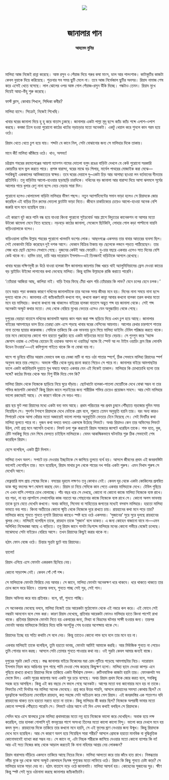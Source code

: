 <div align=center>
<img src=https://images.prothomalo.com/prothomalo-bangla%2F2022-06%2F8b14a3f0-9f5b-443f-8794-415808a5e746%2Fjanalar_gan.jpg?rect=0%2C128%2C1263%2C663&w=1200&ar=40%3A21&auto=format%2Ccompress&ogImage=true&mode=crop&overlay=&overlay_position=bottom&overlay_width_pct=1 />
<br><br>
<h1>জানালার গান</h1> 
<h4>আহমেদ মুনির</h4>
<br><br>
</div>

মালিহা আজ নিজেই রান্না করেছে। আস্ত রসুন ও পেঁয়াজ দিয়ে গরুর কষা মাংস, ডাল আর পালংশাক। কাটাকুটির কাজটা কেবল বুয়াকে দিয়ে করিয়েছে। শুক্রবার সব সময় ছুটি মেলে না। তবে আজ নির্ভেজাল ছুটির অবসর। রিয়াদ নামাজ শেষ করে এসেই খেতে বসেছে। লাল ঝোলের ওপর আস্ত গোল পেঁয়াজ–রসুন উঁকি দিচ্ছে। গন্ধটাও তেমন। রিয়াদ মুখে দিয়েই আহা-উঁহু শুরু করেছে।

ফার্স্ট ক্লাস, কোথায় শিখলে, সিদ্দিকা কবীর?

মালিহা হাসে। সিক্রেট, নিজেই শিখেছি।

খাবার ঘরের জানালা দিয়ে হু হু করে বাতাস ঢুকছে। জানালার একটা পাল্লা মৃদু ছন্দে ক্যাঁচ ক্যাঁচ শব্দে এপাশ-ওপাশ করছে। কবজা ঢিলে হওয়া পুরোনো কাঠের খাটের নড়াচড়ার মতো অনেকটা। একটু খেয়াল করে শুনলে কান গরম হয়ে ওঠে।

রিয়াদ খেতে খেতে চুপ হয়ে যায়। শব্দটা যে কানে নিল, সেটা বোঝানোর জন্য সে মালিহার দিকে তাকায়।

মানে কী! মালিহা ঝাঁজিয়ে ওঠে। খাও, অসভ্য!

চট্টগ্রাম শহরের রহমতগঞ্জের আয়শা ম্যানশন নামের দোতলা হলুদ রঙের বাড়িটা দেখলে যে কেউ পুরোনো সরকারি কোয়ার্টার বলে ভুল করতে পারে। প্রশস্ত বারান্দা, ঘরের মাঝে বড় পিলার, মার্বেল পাথরের মোজাইক করা মেঝে—সবকিছুই এককালের আভিজাত্যের স্বাক্ষর। তবে ঘরের দেয়ালে দু–একটা চিড় আর আগাছা ছাওয়া লন বর্তমানের দীনতার প্রতিনিধি। তবু বাড়িটায় আলো-হাওয়ার ছড়াছড়ি চারদিকে। দখিনের বড় জানালা আর বারান্দা দিয়ে আসা ঝলমলে সূর্যের আলোর গায়ে ধুলার রেণু নানা ছন্দে নেচে বেড়ায় সারা দিন।

পুরোনো হলেও খোলামেলা বাড়িটা মালিহার ভীষণ পছন্দ। নতুন অ্যাপার্টমেন্টের সমান ভাড়া হলেও সে রিয়াদকে জোর করেছিল এই বাড়ির তিন রুমের দোতলা ফ্ল্যাটটা ভাড়া নিতে। জীবনে চাকচিক্যের চেয়েও আলো-হাওয়া অনেক বেশি জরুরি বলে মনে হয়েছিল তার।

এই কারণে হুট করে পানি বন্ধ হয়ে যাওয়া কিংবা পুরোনো সুইচবোর্ড আর প্লাগে বিদ্যুতের কানেকশন না আসার মতো উটকো ঝামেলা মেনে নিতে হয়েছে। নড়বড়ে কাঠের জানালা, সেকেলে ছিটকিনি, লোহার গোল কড়া পাল্টানো যায়নি বাড়িওয়ালাকে বলেও।

বাড়িওয়ালা হামিদ উল্লাহ শহরের পুরোনো খানদানি বংশের লোক। আছদগঞ্জে একসময় তার বাবার আতরের ব্যবসা ছিল। সেই দোকানটা বিক্রি করেছেন দুই দশক আগে। দোকান বিক্রির টাকায় বড় ছেলেকে লন্ডনে পড়তে পাঠিয়েছেন। তার লেজ ধরে ছোট ছেলেও সেখানে গেছে। দুজনের কেউই আর ফেরেনি। দু-চার বছরে একবার এলেও সাত দিনের বেশি কেউ থাকে না। হামিদ চাচা, চাচি আর দারোয়ান ইসলাম—এই তিনজনই বাড়িটাকে আগলে রেখেছে।

খাবার ঘরের দক্ষিণমুখী রং উঠে যাওয়া হালকা নীল জানালার জায়গায় নিজ খরচে থাই অ্যালুমিনিয়ামের ফ্রেম দেওয়া কাচের বড় স্লাইডিং উইন্ডো লাগানোর কথা ভেবেছে মালিহা। কিন্তু হামিদ উল্লাহকে রাজি করাতে পারেনি।

‘তোঁয়ারা আজিয়া আছ, কালিয়া নাই। বাড়ি ইবার ফিছে টেঁয়া খরস গরি তোঁয়ারার কি লাভ? যেনে চলের হেনে চলক।’

তবে মরচে পড়া কবজার কারণে দখিনের জানালাটাকে তার অনেক সময় জীবন্ত মনে হয়। দিনের নানা সময়ে নানা ছন্দে দুলতে থাকে সে। জানালার এই ক্যাঁচক্যাঁচানি কখনো গান, কখনো করুণ কান্না আবার কখনো হালকা তরল কথার মতো মনে হয় মালিহার। কখনো কখনো বন্ধ থাকলেও বাইরের হালকা বাতাসে অদ্ভুত শব্দ হয় জানালা থেকে। সেই শব্দ অনেকটা অস্ফুট কথার মতো। দেহ থেকে বেরিয়ে মুখের ভেতরে এসেও যেন অনুচ্চারিত থেকে গেছে।

দুপুরের বেয়াড়া বাতাসে দখিনের জানালাটা ঘরময় কান গরম করা শব্দ ছড়িয়ে দিয়ে এখন চুপ হয়ে আছে। জানালার বাইরের আমগাছের ডাল চিরে তেরছা রোদ এসে পড়ছে খাবার ঘরের বেসিনের আয়নায়। আলোর রেখার চারপাশে পাতার নানা তলের ছায়ার কারুকাজ। সেদিকে তাকিয়ে কি এক ভাবনায় ডুবে গিয়ে মালিহা ডাইনিং টেবিল পরিষ্কার করতে থাকে। তার মনে কোহেনের কোনো গান হয়তো গুঞ্জরিত হয়ে একটা ফড়িংয়ের মতো উড়ে বেড়ায়। সে গুনগুন করে ‘অ্যান্ড জেসাস ওয়াজ এ সেইলর হোয়েন হি ওয়াকড আপন দা ওয়াটার/ অ্যান্ড হি স্পেন্ট আ লং টাইম ওয়াচিং ফ্রম হিজ লোনলি উডেন টাওয়ার’—এই কলিগুলো গাইতে থাকে কি না বোঝা যায় না।

ঘাসে পা ডুবিয়ে হাঁটার আরাম যেভাবে ভঙ্গ হয় ভেজা মাটি বা পচে ওঠা পাতার স্পর্শে, ঠিক সেভাবে মালিহা রিয়াদের স্পর্শ অনুভব করে তার পেছনে। অভ্যস্ত শরীর থেকে দূরত্ব রচনা করতে গিয়েও সে পারে না। জানালার বাইরে আমগাছটার ডালে একটা কাঠবিড়ালি দুহাতে মুখ ঘষতে ঘষতে একবার যেন এই দিকেই তাকাল। মালিহার কি চোখাচোখি হলো তার সঙ্গে? কাঠের মিনার থেকে স্বয়ং যিশু উঁকি দিয়ে গেল কি?

মালিহা রিয়াদ থেকে নিজেকে ছাড়িয়ে নিয়ে ঘুরে দাঁড়ায়। ছোটখাটো হালকা-পাতলা মেয়েটিকে দেখে বোঝা সম্ভব না তার শক্তির জায়গাটা কোথায়? কিন্তু রিয়াদ জানে লড়াইয়ের জন্য শারীরিক শক্তির চেয়েও প্রয়োজন সাহস। আর সেটা মালিহার ভালো রকমেরই আছে। সে কারণে বউকে সে ভয়ও পায়।

প্রায় ছয় ফুট লম্বা রিয়াদের মধ্যে একটা বন্য ভাব আছে। প্রথম পরিচয়ের পর প্রথম চুম্বনে পৌঁছাতে বড়জোর দুদিন সময় নিয়েছিল সে। সুদর্শন টগবগে রিয়াদকে দেখে যেটাকে প্রেম বলে, শুরুতে তেমন অনুভূতি হয়নি তার। বরং অন্য কারও সিগারেট থেকে আসা ধোঁয়ার মতো অজান্তেই ভালো লাগার অনুভূতিটা ভেতরে টেনে নিয়েছে সে। সেই দিনটির কথা মালিহা ভুলতে পারে না। দুজন কথা বলতে বলতে একসঙ্গে উঠেছে লিফটে। অথচ রিয়াদও কেন তার অফিসের লিফটে উঠল, সেই প্রশ্ন মনে আসেনি তখনো। লিফট চলা শুরু করতেই রিয়াদ সজোরে জাপটে ধরেছিল তাকে। শক্ত হাত, বুক, ঠোঁট সবকিছু দিয়ে যেন পিষে ফেলতে চাইছিল মালিহাকে। যেমন আকস্মিকভাবে ঘটনাটার শুরু ঠিক সেভাবেই শেষ করেছিল রিয়াদ।

হেসে বলেছিল, একটা ট্রিট দিলাম।

মালিহা তখন অবশ। সপাটে চড় দেওয়ার ইচ্ছাটাকে সে জাগিয়ে তুলতে ব্যর্থ হয়। আসলে জীবনের প্রথম এই জবরদস্তিটা ভালোই লেগেছিল তার। মনে হয়েছিল, রিয়াদ মাথার চুল থেকে পায়ের নখ পর্যন্ত একটা পুরুষ। এমন নিখাদ পুরুষ সে দেখেনি আগে।

ফেব্রুয়ারি মাস প্রায় শেষের দিকে। বসন্তের দূরতম লক্ষণও তবু কোথাও নেই। কেবল দূর থেকে একটা কোকিলের প্রলম্বিত ডাক ঋতু বদলের ক্ষণ ঘোষণা করছে যেন। রিয়াদ চা নিয়ে সেদিকে কান পেতে একবার মালিহাকে দেখে। টেবিল গুছিয়ে সে এখন বাসি পেপারে চোখ বোলাচ্ছে। পাঁচ বছর ধরে সে দেখছে, কোনো না কোনো কাজে মালিহা নিজেকে ব্যস্ত রাখে। হয় পড়া, না হয় ল্যাপটপে লেখালেখির কাজ নয়তো ঘর গোছানোর কাজে নিজেকে ব্যস্ত রাখে সে। কোনো অলস ভাবনায় তাকে ডুবে যেতে দেখেনি কখনো। অথচ কবিতা, সিনেমা বা সাহিত্যের জগতের মধ্যেই বসবাস মালিহার। হয়তো মালিহা ভাবতে ভয় পায়। কিংবা অতীতের কোনো স্মৃতি থেকে নিজেকে দূরে রাখতে চায়। রায়হানের কথা মনে পড়ে তার? মালিহার কাছে শুনতে শুনতে দৃশ্যটা রিয়াদের কাছেও স্পষ্ট হয়ে ওঠে একসময়। ‘সুজানের’ সুরে সুরে দুলছে রায়হানের ঝুলন্ত দেহ। মালিহাই বলেছিল তাকে, রায়হান তাকে ‘সুজান’ বলে ডাকত। এ জন্য কোহেন বাজানো যাবে না—এমন অলিখিত নিষেধাজ্ঞা আছে এ বাড়িতে। তবু রিয়াদ জানে গানটা নিঃশব্দে মালিহার মনের কোনো গভীরে বেজেই চলেছে। মাঝেমধ্যে সেটা বাইরেও বেরিয়ে আসে। তখন রিয়াদের কিছুই করার থাকে না।

হঠাৎ ফোন বেজে ওঠে। চিন্তার সূত্রটা ছুটে যায় রিয়াদের।

হ্যালো!

রিয়াদ এগিয়ে এসে ফোনটা একরকম ছিনিয়ে নেয়।

কোনো সাড়াশব্দ নেই। কেবল শোঁ শোঁ শব্দ।

সে মালিহাকে ফোনটা ফিরিয়ে দেয় আবার। সে জানে, মালিহা ফোনটা অনেকক্ষণ ধরে থাকবে। ধরে থাকতে থাকতে তার চোখ জলে ভরে উঠবে। তারপর বলবে, শুনতে পাচ্ছ সেই সুর, সেই গান।

রিয়াদ অভিনয় করে যায় প্রতিবার। বলে, হ্যাঁ, শুনতে পাচ্ছি।

সে অনেকবার ভেবেছে বলবে, মালিহা নিজেই তার আরেকটা মুঠোফোন থেকে এই নম্বরে কল করে। এই ফোনে সেই নম্বরটা আননোন বলে সেভ করা। কারণ রিয়াদ দেখেছে, প্রতিবার আরেকটা ফোনও মালিহার হাতে কিংবা পাশেই রাখা থাকে। প্রতিবার রিয়াদকে ফোনটা নিতে হয় একবারের জন্য, মিথ্যা বা বিভ্রমের ঘটনার সাক্ষী হওয়ার জন্য। তারপর ফোনটা আবার মালিহাকে ফিরিয়ে দিয়ে বাকি অংশটুকু শেষ হওয়ার অপেক্ষায় থাকে সে।

রিয়াদের ইচ্ছে হয় সত্যি কথাটা সে বলে দেয়। কিন্তু তাতেও কোনো লাভ হবে বলে তার মনে হয় না।

একবার মালিহাই তাকে বলেছিল, তুমি হয়তো ভাবছ, ফোনটা আমিই আমাকে করছি। আর মিউজিক শুনতে না পেয়েও তুমি শোনার ভান করছ। আসলে সেটা তোমার শুনতে পাওয়ার কথা নয়। ওই সুরটা কেবল আমার জন্যই বাজে।

দুপুরের সুরটা কেটে গেছে। স্তব্ধ জানালার বাইরে বিকেলের মরা রোদ লুটিয়ে পড়েছে আমগাছটার নিচে। দারোয়ান ইসলাম নিয়ম করে আঙিনার ফুল গাছে পানি দেওয়া শেষ করেছে কিছুক্ষণ হলো। মালিহা ছাদে দেওয়া কাপড় এনে গুছিয়ে রাখতে রাখতে রিয়াদের দিকে তাকিয়ে একটা দীর্ঘশ্বাস ফেলল। রুটিনমাফিক কাজটা হয়নি তার। ফোনকলটা সব ভেস্তে দিল। একটা সুরের জায়গায় অন্য একটা সুর চড়ে বসেছে। অথচ রিয়াদ প্রথম দিকে জোর করত বলে, সবকিছু সহজ হয়ে আসছিল। কিন্তু এই কয় বছরে সে বদলে গেছে অনেকটা। আগের মতো বন্য জানোয়ার মনে হয় না তাকে। লিফটের সেই দিনটার পর মালিহা অনেক ভেবেছে। প্রশ্ন করে উত্তর পায়নি, আসলে রায়হানের সমস্যা কোথায় ছিল? যে দূরত্বটাকে অনতিক্রম্য ভেবেছিল রায়হান, কত সহজে সেটা অতিক্রম করে গেল রিয়াদ। এই জবরদস্তির এক শতাংশও যদি রায়হানের থাকত তবে হয়তো মরতে হতো না তাকে। কিন্তু মালিহার কী করার ছিল? নিজেকে অপরাধী ভাবার মতো কোনো সম্পর্কে পৌঁছাতে পারেনি সে। লিফটে ওঠার আগে ওই দিন এসব কথাই বলছিল সে রিয়াদকে।

সেদিন ঘরে এসে স্নানঘরে ঢুকে মালিহা প্রথমবারের মতো নগ্ন হয়ে নিজেকে ভালো করে দেখেছিল। অবাক হয়ে লক্ষ করেছিল, তার হালকা গোলাপি দুই স্তনবৃন্তের পাশে অসংখ্য তিলের মতো কালো কালো বিন্দু। ভালো করে দেখলে মনে হয় কদম ফুল। রায়হানের দিকে তাকিয়ে তার কখনো মনে হয়নি, সে এই ফুলের ঘ্রাণ নেওয়ার জন্য উন্মুখ। কিন্তু রিয়াদকে দেখে মনে হয়েছিল। আর সে কারণে অবশ হয়ে গিয়েছিল সারা শরীর? আসলে প্রেমকে হয়তো মানবিক বা বুদ্ধিবৃত্তিক কোনোভাবেই ব্যাখ্যা করা সম্ভব নয়। সে জানে না, এটা নিছক শরীরকে জাগিয়ে দেওয়ার মতো কোনো ব্যাপার কি না! আর এই সত্য নিজের কাছ থেকে আড়াল করতেই কি নানা মহিমার আশ্রয় নেয় লোকজন?

রিয়াদ বারান্দায় দাঁড়িয়ে একমনে তাকিয়ে আছে নিচের দিকে। মালিহা আলতো করে তার কাঁধে হাত রাখে। নিস্তব্ধতার নদীর বুকে দূর থেকে আসা অস্ফুট কোলাহল নিঃসঙ্গ শুশুকের মতো লাফিয়ে ওঠে। রিয়াদ কি কিছু শুনতে চেষ্টা করে? সে মালিহার ডাকে সাড়া দেয় না। হঠাৎ বাতাসে নড়ে ওঠে জানালাটা। মালিহা আশ্চর্য হয়। কোহেনের সুজানের সুর। ক্ষীণ কিন্তু স্পষ্ট সেই সুরে ওঠানামা করছে জানালার ক্যাঁচক্যাঁচানি।
